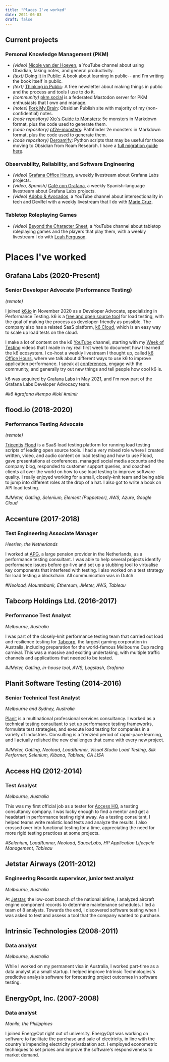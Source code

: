 ```yaml
---
title: "Places I've worked"
date: 2021-06-03
draft: false
---
```

## Current projects

### Personal Knowledge Management (PKM)

- *(video)* [Nicole van der Hoeven](https://www.youtube.com/@nicolevdh), a YouTube channel about using Obsidian, taking notes, and general productivity.
- *(text)* [Doing It in Public](https://doingitinpublic.com): A book about learning in public-- and I'm writing the book itself in public.
- *(text)* [Thinking in Public](https://tip.nicolevanderhoeven.com): A free newsletter about making things in public and the process and tools I use to do it.
- *(community)* [pkm.social](https://pkm.social) is a federated Mastodon server for PKM enthusiasts that I own and manage.
- *(notes)* [Fork My Brain](https://notes.nicolevanderhoeven.com): Obsidian Publish site with majority of my (non-confidential) notes.
- *(code repository)* [Xio's Guide to Monsters](https://github.com/nicolevanderhoeven/xios-guide-to-monsters): 5e monsters in Markdown format, plus the code used to generate them.
- *(code repository)* [pf2e-monsters](https://github.com/nicolevanderhoeven/pf2e-monsters): Pathfinder 2e monsters in Markdown format, plus the code used to generate them.
- *(code repository)* [Deroamify](https://github.com/nicolevanderhoeven/deroamify): Python scripts that may be useful for those moving to Obsidian from Roam Research. I have a [full migration guide here](https://notes.nicolevanderhoeven.com/Migrating+from+Roam+to+Obsidian).

### Observability, Reliability, and Software Engineering

- *(video)* [Grafana Office Hours](https://www.youtube.com/playlist?list=PLDGkOdUX1Ujrrse-cdj20RRah9hyHdxBu), a weekly livestream about Grafana Labs projects.
- *(video, Spanish)* [Café con Grafana](https://www.youtube.com/watch?v=Kdgu2gutp7o&list=PLDGkOdUX1UjoZvjegDEDFmn0LQGtpu9sn), a weekly Spanish-language livestream about Grafana Labs projects.
- *(video)* [Adobo & Avocados](https://www.youtube.com/@adoboandavocados), a YouTube channel about intersectionality in tech and DevRel with a weekly livestream that I do with [Marie Cruz](https://testingwithmarie.com).

### Tabletop Roleplaying Games
- *(video)* [Beyond the Character Sheet](https://www.youtube.com/channel/UCPSdZdj55-Z3S1D9gI_JrlA), a YouTube channel about tabletop roleplaying games and the players that play them, with a weekly livestream I do with [Leah Ferguson](https://leahferguson.com/).


# Places I've worked
## Grafana Labs (2020-Present)
### Senior Developer Advocate (Performance Testing)
_(remote)_

I joined [k6.io](https://k6.io) in November 2020 as a Developer Advocate, specializing in Performance Testing. k6 is a [free and open source tool](https://github.com/loadimpact/k6) for load testing, with the goal of making the process as developer-friendly as possible. The company also has a related SaaS platform, [k6 Cloud](https://k6.io/cloud), which is an easy way to scale up load tests on the cloud.

I make a lot of content on the k6 [YouTube](https://www.youtube.com/c/k6test) channel, starting with my [Week of Testing](https://www.youtube.com/playlist?list=PLJdv3RhAQXNHsC8OOV3ZjwZvC9tRoAYF2) videos that I made in my real first week to document how I learned the k6 ecosystem. I co-host a weekly livestream I thought up, called [k6 Office Hours](https://www.youtube.com/watch?v=I-NtzkxdzyA&list=PLJdv3RhAQXNE1TFXn2pp9h_Ul1q_kJrEZ), where we talk about different ways to use k6 to improve application performance. I speak at [conferences](/speaking), engage with the community, and generally try out new things and tell people how cool k6 is.

k6 was acquired by [Grafana Labs](https://grafana.com) in May 2021, and I'm now part of the Grafana Labs Developer Advocacy team.

_#k6 #grafana #tempo #loki #mimir_

## flood.io (2018-2020)
### Performance Testing Advocate
_(remote)_

[Tricentis](https://www.tricentis.com) [Flood](https://flood.io) is a SaaS load testing platform for running load testing scripts of leading open source tools. I had a very mixed role where I created written, video, and audio content on load testing and how to use Flood, gave presentations at conferences, managed social media accounts and the company blog, responded to customer support queries, and coached clients all over the world on how to use load testing to improve software quality. I really enjoyed working for a small, closely-knit team and being able to jump into different roles at the drop of a hat. I also got to write a book on API load testing.

_#JMeter, Gatling, Selenium, Element (Puppeteer), AWS, Azure, Google Cloud_

## Accenture (2017-2018)
### Test Engineering Associate Manager
_Heerlen, the Netherlands_

I worked at [APG](https://apg.nl/), a large pension provider in the Netherlands, as a performance testing consultant. I was able to help several projects identify performance issues before go-live and set up a stubbing tool to virtualise key components that interfered with testing. I also worked on a test strategy for load testing a blockchain. All communication was in Dutch.

_#Neoload, Mountebank, Ethereum, JMeter, AWS, Tableau_

## Tabcorp Holdings Ltd. (2016-2017)
### Performance Test Analyst
_Melbourne, Australia_

I was part of the closely-knit performance testing team that carried out load and resilience testing for [Tabcorp](https://tabcorp.com.au), the largest gaming corporation in Australia, including preparation for the world-famous Melbourne Cup racing carnival. This was a massive and exciting undertaking, with multiple traffic channels and applications that needed to be tested.

_#JMeter, Gatling, in-house tool, AWS, Logstash, Grafana_

## Planit Software Testing (2014-2016)
### Senior Technical Test Analyst
_Melbourne and Sydney, Australia_

[Planit](https://planittesting.com) is a multinational professional services consultancy. I worked as a technical testing consultant to set up performance testing frameworks, formulate test strategies, and execute load testing for companies in a variety of industries. Consulting is a frenzied period of rapid-pace learning, and I actually relished the new challenges that came with every new project.

_#JMeter, Gatling, Neoload, LoadRunner, Visual Studio Load Testing, Silk Performer, Selenium, Kibana, Tableau, CA LISA_

## Access HQ (2012-2014)
### Test Analyst
_Melbourne, Australia_

This was my first official job as a tester for [Access HQ](https://www.accesshq.com/), a testing consultancy company. I was lucky enough to find a mentor and get a headstart in performance testing right away. As a testing consultant, I helped teams write realistic load tests and analyze the results. I also crossed over into functional testing for a time, appreciating the need for more rigid testing practices at some projects.

_#Selenium, LoadRunner, Neoload, SauceLabs, HP Application Lifecycle Management, Tableau_

## Jetstar Airways (2011-2012)
### Engineering Records supervisor, junior test analyst
_Melbourne, Australia_

At [Jetstar](https://www.jetstar.com/), the low-cost branch of the national airline, I analyzed aircraft engine component records to determine maintenance schedules. I led a team of 8 analysts. Towards the end, I discovered software testing when I was asked to test and assess a tool that the company wanted to purchase.

## Intrinsic Technologies (2008-2011)
### Data analyst
_Melbourne, Australia_

While I worked on my permanent visa in Australia, I worked part-time as a data analyst at a small startup. I helped improve Intrinsic Technologies's predictive analysis software for forecasting project outcomes in software testing.

## EnergyOpt, Inc. (2007-2008)
### Data analyst
_Manila, the Philippines_

I joined EnergyOpt right out of university. EnergyOpt was working on software to facilitate the purchase and sale of electricity, in line with the country's impending electricity privatization act. I employed econometric techniques to set prices and improve the software's responsiveness to market demand.